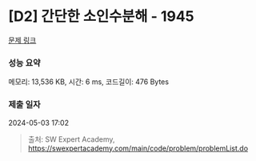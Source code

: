 # [D2] 간단한 소인수분해 - 1945 

[문제 링크](https://swexpertacademy.com/main/code/problem/problemDetail.do?contestProbId=AV5Pl0Q6ANQDFAUq) 

### 성능 요약

메모리: 13,536 KB, 시간: 6 ms, 코드길이: 476 Bytes

### 제출 일자

2024-05-03 17:02



> 출처: SW Expert Academy, https://swexpertacademy.com/main/code/problem/problemList.do